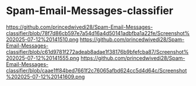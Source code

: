 ﻿# Spam-Email-Messages-classifier
https://github.com/princedwivedi28/Spam-Email-Messages-classifier/blob/78f7d86cb597e7a54d16a4d50141adbfba1a22fe/Screenshot%202025-07-12%20141510.png
https://github.com/princedwivedi28/Spam-Email-Messages-classifier/blob/c61d9781f272adeab8adae1f38176b9bfefcba87/Screenshot%202025-07-12%20141555.png
https://github.com/princedwivedi28/Spam-Email-Messages-classifier/blob/caae1ff84bed7661f2c76065afbd624cc5d4d64c/Screenshot%202025-07-12%20141609.png
